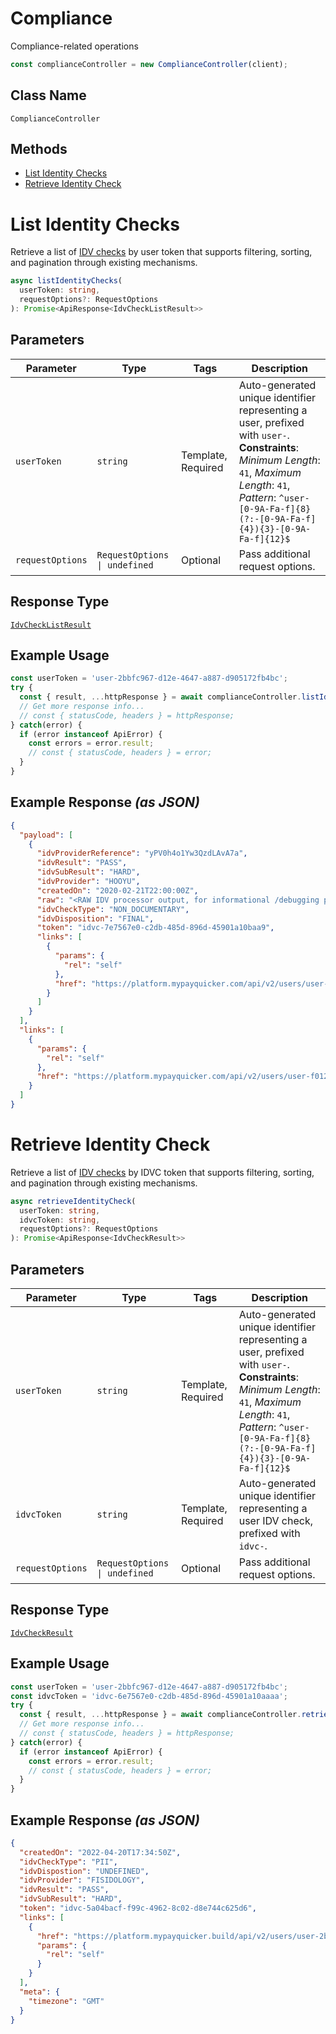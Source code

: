 # Compliance

Compliance-related operations

```ts
const complianceController = new ComplianceController(client);
```

## Class Name

`ComplianceController`

## Methods

* [List Identity Checks](../../doc/controllers/compliance.md#list-identity-checks)
* [Retrieve Identity Check](../../doc/controllers/compliance.md#retrieve-identity-check)


# List Identity Checks

Retrieve a list of [IDV checks](page:working-with-resources/user#list-user-idv-checks) by user token that supports filtering, sorting, and pagination through existing mechanisms.

```ts
async listIdentityChecks(
  userToken: string,
  requestOptions?: RequestOptions
): Promise<ApiResponse<IdvCheckListResult>>
```

## Parameters

| Parameter | Type | Tags | Description |
|  --- | --- | --- | --- |
| `userToken` | `string` | Template, Required | Auto-generated unique identifier representing a user, prefixed with `user-`.<br>**Constraints**: *Minimum Length*: `41`, *Maximum Length*: `41`, *Pattern*: `^user-[0-9A-Fa-f]{8}(?:-[0-9A-Fa-f]{4}){3}-[0-9A-Fa-f]{12}$` |
| `requestOptions` | `RequestOptions \| undefined` | Optional | Pass additional request options. |

## Response Type

[`IdvCheckListResult`](../../doc/models/idv-check-list-result.md)

## Example Usage

```ts
const userToken = 'user-2bbfc967-d12e-4647-a887-d905172fb4bc';
try {
  const { result, ...httpResponse } = await complianceController.listIdentityChecks(userToken);
  // Get more response info...
  // const { statusCode, headers } = httpResponse;
} catch(error) {
  if (error instanceof ApiError) {
    const errors = error.result;
    // const { statusCode, headers } = error;
  }
}
```

## Example Response *(as JSON)*

```json
{
  "payload": [
    {
      "idvProviderReference": "yPV0h4o1Yw3QzdLAvA7a",
      "idvResult": "PASS",
      "idvSubResult": "HARD",
      "idvProvider": "HOOYU",
      "createdOn": "2020-02-21T22:00:00Z",
      "raw": "<RAW IDV processor output, for informational /debugging purposes only>",
      "idvCheckType": "NON_DOCUMENTARY",
      "idvDisposition": "FINAL",
      "token": "idvc-7e7567e0-c2db-485d-896d-45901a10baa9",
      "links": [
        {
          "params": {
            "rel": "self"
          },
          "href": "https://platform.mypayquicker.com/api/v2/users/user-f012bc86-4d42-415b-a8b2-be5e0b90e59a/idv-checks/idvc-7e7567e0-c2db-485d-896d-45901a10baa9"
        }
      ]
    }
  ],
  "links": [
    {
      "params": {
        "rel": "self"
      },
      "href": "https://platform.mypayquicker.com/api/v2/users/user-f012bc86-4d42-415b-a8b2-be5e0b90e59a/idv-checks"
    }
  ]
}
```


# Retrieve Identity Check

Retrieve a list of [IDV checks](page:working-with-resources/user#retrieve-user-idv-check) by IDVC token that supports filtering, sorting, and pagination through existing mechanisms.

```ts
async retrieveIdentityCheck(
  userToken: string,
  idvcToken: string,
  requestOptions?: RequestOptions
): Promise<ApiResponse<IdvCheckResult>>
```

## Parameters

| Parameter | Type | Tags | Description |
|  --- | --- | --- | --- |
| `userToken` | `string` | Template, Required | Auto-generated unique identifier representing a user, prefixed with `user-`.<br>**Constraints**: *Minimum Length*: `41`, *Maximum Length*: `41`, *Pattern*: `^user-[0-9A-Fa-f]{8}(?:-[0-9A-Fa-f]{4}){3}-[0-9A-Fa-f]{12}$` |
| `idvcToken` | `string` | Template, Required | Auto-generated unique identifier representing a user IDV check, prefixed with `idvc-`. |
| `requestOptions` | `RequestOptions \| undefined` | Optional | Pass additional request options. |

## Response Type

[`IdvCheckResult`](../../doc/models/idv-check-result.md)

## Example Usage

```ts
const userToken = 'user-2bbfc967-d12e-4647-a887-d905172fb4bc';
const idvcToken = 'idvc-6e7567e0-c2db-485d-896d-45901a10aaaa';
try {
  const { result, ...httpResponse } = await complianceController.retrieveIdentityCheck(userToken, idvcToken);
  // Get more response info...
  // const { statusCode, headers } = httpResponse;
} catch(error) {
  if (error instanceof ApiError) {
    const errors = error.result;
    // const { statusCode, headers } = error;
  }
}
```

## Example Response *(as JSON)*

```json
{
  "createdOn": "2022-04-20T17:34:50Z",
  "idvCheckType": "PII",
  "idvDispostion": "UNDEFINED",
  "idvProvider": "FISIDOLOGY",
  "idvResult": "PASS",
  "idvSubResult": "HARD",
  "token": "idvc-5a04bacf-f99c-4962-8c02-d8e744c625d6",
  "links": [
    {
      "href": "https://platform.mypayquicker.build/api/v2/users/user-2bbfc967-d12e-4647-a887-d905172fb4bc/idv-checks/idvc-5a04bacf-f99c-4962-8c02-d8e744c625d6",
      "params": {
        "rel": "self"
      }
    }
  ],
  "meta": {
    "timezone": "GMT"
  }
}
```

